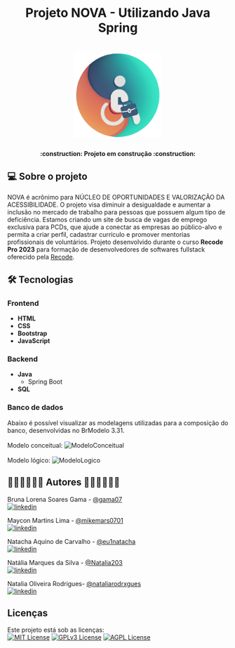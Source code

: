 <h1 align="center"> Projeto NOVA -  Utilizando Java Spring </h1> 

<h1 align="center">
      <img alt="logoNova" title="LOGONOVA" src="https://github.com/N-O-V-A-RecodePro2023/siteNOVA/blob/main/IMG/LogoNOVA.png" width="200vw"/>
</h1>

<h4 align="center"> :construction: Projeto em construção :construction: </h4>

## 💻 Sobre o projeto

NOVA é acrônimo para NÚCLEO DE OPORTUNIDADES E VALORIZAÇÃO DA ACESSIBILIDADE. O projeto visa diminuir a desigualdade e aumentar a inclusão no mercado de trabalho para pessoas que possuem algum tipo de deficiência. 
Estamos criando um site de busca de vagas de emprego exclusiva para PCDs, que ajude a conectar as empresas ao público-alvo e permita a criar perfil, cadastrar currículo e promover mentorias profissionais de voluntários. 
Projeto desenvolvido durante o curso **Recode Pro 2023** para formação de desenvolvedores de softwares fullstack oferecido pela [Recode](https://recodepro.org.br).


## 🛠 Tecnologias

### **Frontend** 
-   **HTML**
-   **CSS**
-   **Bootstrap**
-   **JavaScript**

### **Backend** 
-  **Java**
	- Spring Boot
-  **SQL**

### **Banco de dados** 
Abaixo é possível visualizar as modelagens utilizadas para a composição do banco, desenvolvidas no BrModelo 3.31.
<br><br>
Modelo conceitual:
![ModeloConceitual](https://github.com/N-O-V-A-RecodePro2023/siteNOVA/assets/81835735/79ec86f9-7de1-4aca-8015-ef7213e3c929)
<br><br>
Modelo lógico:
![ModeloLogico](https://github.com/N-O-V-A-RecodePro2023/siteNOVA/assets/81835735/3763d478-c03f-46e1-83d9-46bac8640847)


## 👩🏽‍💻👩🏽‍💻 Autores 👨🏽‍💻👩🏽‍💻

Bruna Lorena Soares Gama - [@gama07](https://www.github.com/gama07)
<br>
[![linkedin](https://img.shields.io/badge/linkedin-0A66C2?style=for-the-badge&logo=linkedin&logoColor=white)](https://www.linkedin.com/in/bruna-lorena-46819528a/)

Maycon Martins Lima - [@mikemars0701](https://www.github.com/mikemars0701)
<br>
[![linkedin](https://img.shields.io/badge/linkedin-0A66C2?style=for-the-badge&logo=linkedin&logoColor=white)](https://www.linkedin.com/in/maycon-martins-b1654023a/)

Natacha Aquino de Carvalho - [@eu1natacha](https://www.github.com/eu1natacha)
<br>
[![linkedin](https://img.shields.io/badge/linkedin-0A66C2?style=for-the-badge&logo=linkedin&logoColor=white)](https://www.linkedin.com/in/natacha-carvalho)

Natália Marques da Silva - [@Natalia203](https://www.github.com/Natalia203)
<br>
[![linkedin](https://img.shields.io/badge/linkedin-0A66C2?style=for-the-badge&logo=linkedin&logoColor=white)](https://www.linkedin.com/in/natália-marques-2a1763186/)

Natalia Oliveira Rodrigues- [@nataliarodrxgues](https://www.github.com/nataliarodrxgues)
<br>
[![linkedin](https://img.shields.io/badge/linkedin-0A66C2?style=for-the-badge&logo=linkedin&logoColor=white)](https://www.linkedin.com/in/nataliarodrxgues)

## Licenças

Este projeto está sob as licenças:
<br>
[![MIT License](https://img.shields.io/badge/License-MIT-green.svg)](https://choosealicense.com/licenses/mit/)
[![GPLv3 License](https://img.shields.io/badge/License-GPL%20v3-yellow.svg)](https://opensource.org/licenses/)
[![AGPL License](https://img.shields.io/badge/license-AGPL-blue.svg)](http://www.gnu.org/licenses/agpl-3.0)
